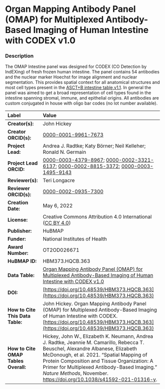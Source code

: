 # Organ Mapping Antibody Panel (OMAP) for Multiplexed Antibody-Based Imaging of Human Intestine with CODEX v1.0

### Description
The OMAP Intestine panel was designed for CODEX (CO Detection by IndEXing) of fresh frozen human intestine. The panel contains 54 antibodies and the nuclear marker Hoechst for image alignment and nuclear segmentation. This provides spatial context for all anatomical structures and most cell types present in the [ASCT+B intestine table,v1.1](https://doi.org/10.48539/HBM325.NZPB.589). In general the panel was aimed to get a broad representation of cell types found in the intestine spanning stromal, immune, and epithelial origins. All antibodies are custom conjugated in house with oligo bar codes (no lot number available).



| Label | Value |
| :------------- |:-------------|
| **Creator(s):** | John Hickey |
| **Creator ORCID(s):** | [0000-0001-9961-7673](https://orcid.org/0000-0001-9961-7673) |
| **Project Lead:** | Andrea J. Radtke; Katy B&ouml;rner; Neil Kelleher; Ronald N. Germain |
| **Project Lead ORCID:** | [0000-0003-4379-8967](https://orcid.org/0000-0003-4379-8967); [0000-0002-3321-6137](https://orcid.org/0000-0002-3321-6137); [0000-0002-8815-3372](https://orcid.org/0000-0002-8815-3372); [0000-0003-1495-9143](https://orcid.org/0000-0003-1495-9143) |
| **Reviewer(s):** |Teri Longacre|
| **Reviewer ORCID(s):** |[0000-0002-0935-7300](https://doi.org/10.5072/0000-0002-0935-7300)
| **Creation Date:** | May 6, 2022 |
| **License:** | Creative Commons Attribution 4.0 International ([CC BY 4.0](https://creativecommons.org/licenses/by/4.0/)) |
| **Publisher:** | HuBMAP |
| **Funder:** | National Institutes of Health |
| **Award Number:** | OT2OD026671 |
| **HuBMAP ID:** |HBM373.HQCB.363|
| **Data Table:** | [Organ Mapping Antibody Panel (OMAP)  for Multiplexed Antibody-Based Imaging of Human Intestine with CODEX v1.0](https://hubmapconsortium.github.io/ccf-releases/v1.2/omap/OMAP_Intestines.csv)  |
| **DOI:** | [https://doi.org/10.48539/HBM373.HQCB.363](https://doi.org/10.48539/HBM373.HQCB.363) |
| **How to Cite This Data Table:** |John Hickey. Organ Mapping Antibody Panel (OMAP)  for Multiplexed Antibody-Based Imaging of Human Intestine with CODEX. [https://doi.org/10.48539/HBM373.HQCB.363](https://doi.org/10.48539/HBM373.HQCB.363) |
| **How to Cite OMAP Tables Overall:** | Hickey, John W., Elizabeth K. Neumann, Andrea J. Radtke, Jeannie M. Camarillo, Rebecca T. Beuschel, Alexandre Albanese, Elizabeth McDonough, et al. 2021. “Spatial Mapping of Protein Composition and Tissue Organization: A Primer for Multiplexed Antibody-Based Imaging.” *Nature Methods*, November. https://doi.org/10.1038/s41592-021-01316-y. |

